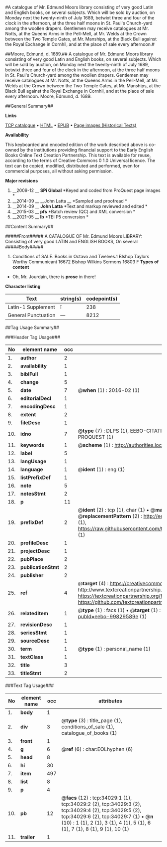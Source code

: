#A catalogue of Mr. Edmund Moors library consisting of very good Latin and English books, on several subjects. Which will be sold by auction, on Monday next the twenty-ninth of July 1689, betwixt three and four of the clock in the afternoon, at the three half moons in St. Paul's Church-yard among the woollen drapers. Gentlemen may receive catalogues at Mr. Notts, at the Queens Arms in the Pell-Mell, at Mr. Welds at the Crown between the Two Temple Gates, at Mr. Manships, at the Black Bull against the Royal Exchange in Cornhil, and at the place of sale every afternoon.#

##Moore, Edmund, d. 1689.##
A catalogue of Mr. Edmund Moors library consisting of very good Latin and English books, on several subjects. Which will be sold by auction, on Monday next the twenty-ninth of July 1689, betwixt three and four of the clock in the afternoon, at the three half moons in St. Paul's Church-yard among the woollen drapers. Gentlemen may receive catalogues at Mr. Notts, at the Queens Arms in the Pell-Mell, at Mr. Welds at the Crown between the Two Temple Gates, at Mr. Manships, at the Black Bull against the Royal Exchange in Cornhil, and at the place of sale every afternoon.
Moore, Edmund, d. 1689.

##General Summary##

**Links**

[TCP catalogue](http://www.ota.ox.ac.uk/tcp/)  • 
[HTML](http://tei.it.ox.ac.uk/tcp/Texts-HTML/free/A51/A51209.html)  • 
[EPUB](http://tei.it.ox.ac.uk/tcp/Texts-EPUB/free/A51/A51209.epub) • 
[Page images (Historical Texts)](https://historicaltexts.jisc.ac.uk/eebo-99829589e)

**Availability**

This keyboarded and encoded edition of the work described above is co-owned by the
    institutions providing financial support to the Early English Books Online Text Creation
    Partnership. This text is available for reuse, according to the terms of  Creative Commons 0 1.0 Universal
    licence. The text can be copied, modified, distributed and performed, even for commercial
    purposes, all without asking permission.

**Major revisions**

1. __2009-12 __ __SPi Global__ *Keyed and coded from ProQuest page images *
1. __2014-09 __ __John Latta __ *Sampled and proofread *
1. __2014-09 __ __John Latta__ *Text and markup reviewed and edited *
1. __2015-03 __ __pfs__ *Batch review (QC) and XML conversion *
1. __2021-05 __ __lb__ *TEI P5 conversion *

##Content Summary##

#####Front#####
A CATALOGUE OF Mr. Edmund Moors LIBRARY: Consisting of very good LATIN and ENGLISH BOOKS, On several
#####Body#####

1. Conditions of SALE.
Books in Octavo and Twelves.1 BIshop Taylors Worthy Communicant 16672 Bishop Wilkins Sermons 16803 F
**Types of content**

  * Oh, Mr. Jourdain, there is **prose** in there!

**Character listing**


|Text|string(s)|codepoint(s)|
|---|---|---|
|Latin-1 Supplement|î|238|
|General Punctuation|—|8212|

##Tag Usage Summary##

###Header Tag Usage###

|No|element name|occ|attributes|
|---|---|---|---|
|1.|__author__|2||
|2.|__availability__|1||
|3.|__biblFull__|1||
|4.|__change__|5||
|5.|__date__|7| @__when__ (1) : 2016-02 (1)|
|6.|__editorialDecl__|1||
|7.|__encodingDesc__|1||
|8.|__extent__|2||
|9.|__fileDesc__|1||
|10.|__idno__|7| @__type__ (7) : DLPS (1), EEBO-CITATION (1), VID (1), EEBO-PROQUEST (1), STC (2), PROQUEST (1)|
|11.|__keywords__|1| @__scheme__ (1) : http://authorities.loc.gov/ (1)|
|12.|__label__|5||
|13.|__langUsage__|1||
|14.|__language__|1| @__ident__ (1) : eng (1)|
|15.|__listPrefixDef__|1||
|16.|__note__|5||
|17.|__notesStmt__|2||
|18.|__p__|11||
|19.|__prefixDef__|2| @__ident__ (2) : tcp (1), char (1)  •  @__matchPattern__ (2) : ([0-9\-]+):([0-9IVX]+) (1), (.+) (1)  •  @__replacementPattern__ (2) : http://eebo.chadwyck.com/downloadtiff?vid=$1&page=$2 (1), https://raw.githubusercontent.com/textcreationpartnership/Texts/master/tcpchars.xml#$1 (1)|
|20.|__profileDesc__|1||
|21.|__projectDesc__|1||
|22.|__pubPlace__|2||
|23.|__publicationStmt__|2||
|24.|__publisher__|2||
|25.|__ref__|4| @__target__ (4) : https://creativecommons.org/publicdomain/zero/1.0/ (1), http://www.textcreationpartnership.org/docs/. (1), https://textcreationpartnership.org/faq/#faq05 (1), https://github.com/textcreationpartnership (1)|
|26.|__relatedItem__|1| @__type__ (1) : facs (1)  •  @__target__ (1) : https://data.historicaltexts.jisc.ac.uk/view?pubId=eebo-99829589e (1)|
|27.|__revisionDesc__|1||
|28.|__seriesStmt__|1||
|29.|__sourceDesc__|1||
|30.|__term__|1| @__type__ (1) : personal_name (1)|
|31.|__textClass__|1||
|32.|__title__|3||
|33.|__titleStmt__|2||


###Text Tag Usage###

|No|element name|occ|attributes|
|---|---|---|---|
|1.|__body__|1||
|2.|__div__|3| @__type__ (3) : title_page (1), conditions_of_sale (1), catalogue_of_books (1)|
|3.|__front__|1||
|4.|__g__|6| @__ref__ (6) : char:EOLhyphen (6)|
|5.|__head__|8||
|6.|__hi__|30||
|7.|__item__|497||
|8.|__list__|8||
|9.|__p__|4||
|10.|__pb__|12| @__facs__ (12) : tcp:34029:1 (1), tcp:34029:2 (2), tcp:34029:3 (2), tcp:34029:4 (2), tcp:34029:5 (2), tcp:34029:6 (2), tcp:34029:7 (1)  •  @__n__ (10) : 1 (1), 2 (1), 3 (1), 4 (1), 5 (1), 6 (1), 7 (1), 8 (1), 9 (1), 10 (1)|
|11.|__trailer__|1||
